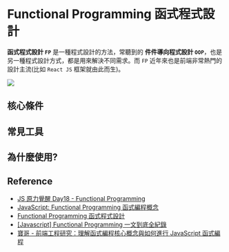 # Functional Programming 函式程式設計

**函式程式設計 `FP`** 是一種程式設計的方法，常聽到的 **件件導向程式設計 `OOP`**，也是另一種程式設計方式，都是用來解決不同需求。而 `FP` 近年來也是前端非常熱門的設計主流(比如 `React JS` 框架就由此而生)。

![](/Javascript/img/functional-programming.png)

## 核心條件

## 常見工具

## 為什麼使用?

## Reference

- [JS 原力覺醒 Day18 - Functional Programming](https://ithelp.ithome.com.tw/articles/10224130)
- [JavaScript: Functional Programming 函式編程概念](https://totoroliu.medium.com/javascript-functional-programming-%E5%87%BD%E5%BC%8F%E7%B7%A8%E7%A8%8B%E6%A6%82%E5%BF%B5-e8f4e778fc08)
- [Functional Programming 函式程式設計](https://mgleon08.github.io/blog/2019/07/26/functional-programming/)
- [[Javascript] Functional Programming 一文到底全紀錄](https://medium.com/%E4%B8%80%E5%80%8B%E5%B0%8F%E5%B0%8F%E5%B7%A5%E7%A8%8B%E5%B8%AB%E7%9A%84%E9%9A%A8%E6%89%8B%E7%AD%86%E8%A8%98/javascript-functional-programming-%E4%B8%80%E6%96%87%E5%88%B0%E5%BA%95%E5%85%A8%E7%B4%80%E9%8C%84-95ff19d9892)
- [寶哥 - 前端工程研究：理解函式編程核心概念與如何進行 JavaScript 函式編程](https://blog.miniasp.com/post/2016/12/10/Functional-Programming-in-JavaScript)
